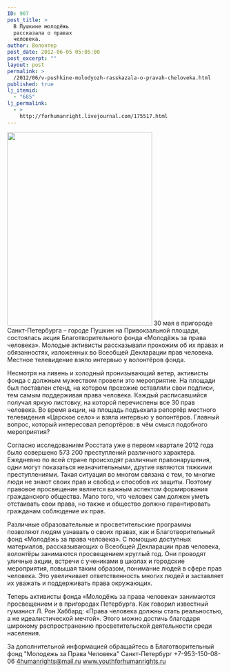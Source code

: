 ```yaml
---
ID: 907
post_title: >
  В Пушкине молодёжь
  рассказала о правах
  человека.
author: Волонтер
post_date: 2012-06-05 05:05:00
post_excerpt: ""
layout: post
permalink: >
  /2012/06/v-pushkine-molodyozh-rasskazala-o-pravah-cheloveka.html
published: true
lj_itemid:
  - "685"
lj_permalink:
  - >
    http://forhumanright.livejournal.com/175517.html
---
```

<a href="http://pics.livejournal.com/forhumanright/pic/00016d0p/"><img src="http://pics.livejournal.com/forhumanright/pic/00016d0p" width="336" height="448" border='0'/></a> 30 мая в пригороде Санкт-Петербурга – городе Пушкин на Привокзальной площади, состоялась акция Благотворительного фонда «Молодёжь за права человека». Молодые активисты рассказывали прохожим об их правах и обязанностях, изложенных во Всеобщей Декларации прав человека. Местное телевидение взяло интервью у волонтёров фонда.

Несмотря на ливень и холодный пронизывающий ветер, активисты фонда с должным мужеством провели это мероприятие. На площади был поставлен стенд, на котором прохожие оставляли свои подписи, тем самым поддерживая права человека. Каждый расписавшийся получал яркую листовку, на которой перечислены все 30 прав человека. Во время акции, на площадь подъехала репортёр местного телевидения «Царское село» и взяла интервью у волонтёров. Главный вопрос, который интересовал репортёров: в чём смысл подобного мероприятия?

Согласно исследованиям Росстата уже в первом квартале 2012 года было совершено 573 200 преступлений различного характера. Ежедневно по всей стране происходят различные правонарушения, одни могут показаться незначительными, другие являются тяжкими преступлениями. Такая ситуация во многом связана с тем, то многие люди не знают своих прав и свобод и способов их защиты. Поэтому правовое просвещение является важным аспектом формирования гражданского общества. Мало того, что человек сам должен уметь отстаивать свои права, но также и общество должно гарантировать гражданам соблюдение их прав. 

Различные образовательные и просветительские программы позволяют людям узнавать о своих правах, как и Благотворительный фонд «Молодёжь за права человека». С помощью доступных материалов, рассказывающих о Всеобщей Декларации прав человека, волонтёры занимаются просвещением круглый год. Они проводят уличные акции, встречи с учениками в школах и городские мероприятия, повышая таким образом, понимание людей в сфере прав человека. Это увеличивает ответственность многих людей и заставляет их уважать и поддерживать права окружающих. 

Теперь активисты фонда «Молодёжь за права человека» занимаются просвещением и в пригородах Петербурга. Как говорил известный гуманист Л. Рон Хаббард: «Права человека должны стать реальностью, а не идеалистической мечтой». Этого можно достичь благодаря широкому распространению просветительской деятельности среди населения.

За дополнительной информацией обращайтесь в
Благотворительный фонд
"Молодежь за Права Человека" Санкт-Петербург 
+7-953-150-08-06 
4humanrights@mail.ru
www.youthforhumanrights.ru